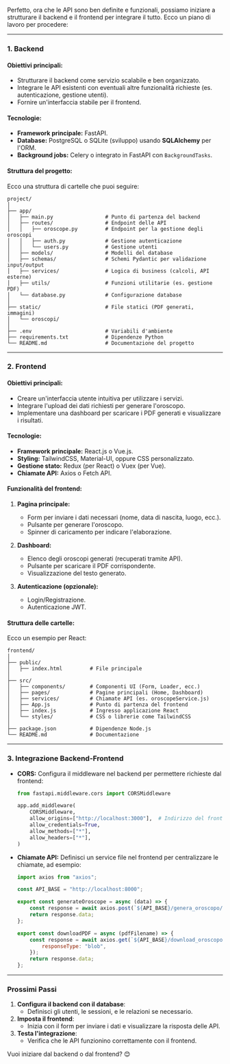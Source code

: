 Perfetto, ora che le API sono ben definite e funzionali, possiamo iniziare a strutturare il backend e il frontend per integrare il tutto. Ecco un piano di lavoro per procedere:

---

### **1. Backend**
#### **Obiettivi principali:**
- Strutturare il backend come servizio scalabile e ben organizzato.
- Integrare le API esistenti con eventuali altre funzionalità richieste (es. autenticazione, gestione utenti).
- Fornire un'interfaccia stabile per il frontend.

#### **Tecnologie:**
- **Framework principale:** FastAPI.
- **Database:** PostgreSQL o SQLite (sviluppo) usando **SQLAlchemy** per l'ORM.
- **Background jobs:** Celery o integrato in FastAPI con `BackgroundTasks`.

#### **Struttura del progetto:**
Ecco una struttura di cartelle che puoi seguire:

```
project/
│
├── app/
│   ├── main.py                 # Punto di partenza del backend
│   ├── routes/                 # Endpoint delle API
│   │   ├── oroscope.py         # Endpoint per la gestione degli oroscopi
│   │   ├── auth.py             # Gestione autenticazione
│   │   └── users.py            # Gestione utenti
│   ├── models/                 # Modelli del database
│   ├── schemas/                # Schemi Pydantic per validazione input/output
│   ├── services/               # Logica di business (calcoli, API esterne)
│   ├── utils/                  # Funzioni utilitarie (es. gestione PDF)
│   └── database.py             # Configurazione database
│
├── static/                     # File statici (PDF generati, immagini)
│   └── oroscopi/
│
├── .env                        # Variabili d'ambiente
├── requirements.txt            # Dipendenze Python
└── README.md                   # Documentazione del progetto
```

---

### **2. Frontend**
#### **Obiettivi principali:**
- Creare un'interfaccia utente intuitiva per utilizzare i servizi.
- Integrare l'upload dei dati richiesti per generare l'oroscopo.
- Implementare una dashboard per scaricare i PDF generati e visualizzare i risultati.

#### **Tecnologie:**
- **Framework principale:** React.js o Vue.js.
- **Styling:** TailwindCSS, Material-UI, oppure CSS personalizzato.
- **Gestione stato:** Redux (per React) o Vuex (per Vue).
- **Chiamate API:** Axios o Fetch API.

#### **Funzionalità del frontend:**
1. **Pagina principale:**
   - Form per inviare i dati necessari (nome, data di nascita, luogo, ecc.).
   - Pulsante per generare l'oroscopo.
   - Spinner di caricamento per indicare l'elaborazione.

2. **Dashboard:**
   - Elenco degli oroscopi generati (recuperati tramite API).
   - Pulsante per scaricare il PDF corrispondente.
   - Visualizzazione del testo generato.

3. **Autenticazione (opzionale):**
   - Login/Registrazione.
   - Autenticazione JWT.

#### **Struttura delle cartelle:**
Ecco un esempio per React:

```
frontend/
│
├── public/
│   ├── index.html         # File principale
│
├── src/
│   ├── components/        # Componenti UI (Form, Loader, ecc.)
│   ├── pages/             # Pagine principali (Home, Dashboard)
│   ├── services/          # Chiamate API (es. oroscopeService.js)
│   ├── App.js             # Punto di partenza del frontend
│   ├── index.js           # Ingresso applicazione React
│   └── styles/            # CSS o librerie come TailwindCSS
│
├── package.json           # Dipendenze Node.js
└── README.md              # Documentazione
```

---

### **3. Integrazione Backend-Frontend**
- **CORS:** Configura il middleware nel backend per permettere richieste dal frontend:
  ```python
  from fastapi.middleware.cors import CORSMiddleware

  app.add_middleware(
      CORSMiddleware,
      allow_origins=["http://localhost:3000"],  # Indirizzo del frontend
      allow_credentials=True,
      allow_methods=["*"],
      allow_headers=["*"],
  )
  ```
- **Chiamate API:** Definisci un service file nel frontend per centralizzare le chiamate, ad esempio:

  ```javascript
  import axios from "axios";

  const API_BASE = "http://localhost:8000";

  export const generateOroscope = async (data) => {
      const response = await axios.post(`${API_BASE}/genera_oroscopo/`, data);
      return response.data;
  };

  export const downloadPDF = async (pdfFilename) => {
      const response = await axios.get(`${API_BASE}/download_oroscopo/${pdfFilename}`, {
          responseType: "blob",
      });
      return response.data;
  };
  ```

---

### **Prossimi Passi**
1. **Configura il backend con il database**:
   - Definisci gli utenti, le sessioni, e le relazioni se necessario.
2. **Imposta il frontend**:
   - Inizia con il form per inviare i dati e visualizzare la risposta delle API.
3. **Testa l'integrazione**:
   - Verifica che le API funzionino correttamente con il frontend.

Vuoi iniziare dal backend o dal frontend? 😊